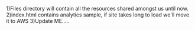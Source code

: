1)Files directory will contain all the resources shared amongst us until now.
2)index.html contains analytics sample, if site takes long to load we'll move it to AWS
3)Update ME.....
